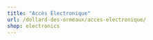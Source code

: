 ```yaml
---
title: "Accès Électronique"
url: /dollard-des-ormeaux/acces-electronique/
shop: electronics
---
```

